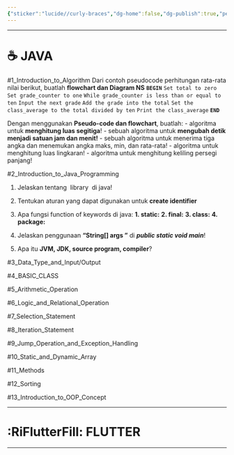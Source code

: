 ```yaml
---
{"sticker":"lucide//curly-braces","dg-home":false,"dg-publish":true,"permalink":"/knowladge/progremming/","dgPassFrontmatter":true,"noteIcon":""}
---
```


---
# ☕ JAVA

#1_Introduction_to_Algorithm 
Dari contoh pseudocode perhitungan rata-rata nilai berikut, buatlah **flowchart dan Diagram NS**
**`BEGIN`**
	`Set total to zero`
	`Set grade_counter to one`
	`While grade_counter is less than or equal to ten`
	`Input the next grade`
	`Add the grade into the total`
	`Set the class_average to the total divided by ten`
	`Print the class_average`
**`END`**

Dengan menggunakan **Pseudo-code dan flowchart**, buatlah:
	- algoritma untuk **menghitung luas segitiga**!
	- sebuah algoritma untuk **mengubah detik menjadi satuan jam dan menit!**
	- sebuah algoritma untuk menerima tiga angka dan menemukan angka maks, min, dan rata-rata!
	- algoritma untuk menghitung luas lingkaran!
	- algoritma untuk menghitung keliling persegi panjang!

#2_Introduction_to_Java_Programming 
1. Jelaskan tentang  library  di java!

2. Tentukan aturan yang dapat digunakan untuk **create identifier**

3. Apa fungsi function of keywords di java:
	**1. static:** 
	**2. final:** 
	**3. class:** 
	**4. package:** 
4. Jelaskan penggunaan **“String[] args ”** di ***public static void main***!

5. Apa itu **JVM, JDK, source program, compiler**?

#3_Data_Type_and_Input/Output

#4_BASIC_CLASS 

#5_Arithmetic_Operation

#6_Logic_and_Relational_Operation

#7_Selection_Statement

#8_Iteration_Statement 

#9_Jump_Operation_and_Exception_Handling

#10_Static_and_Dynamic_Array 

#11_Methods

#12_Sorting

#13_Introduction_to_OOP_Concept






---
# :RiFlutterFill: FLUTTER


---
